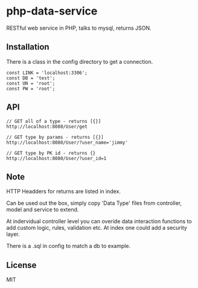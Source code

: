 # php-data-service

  RESTful web service in PHP, talks to mysql, returns JSON.

## Installation

  There is a class in the config directory to get a connection.

	const LINK = 'localhost:3306';
	const DB = 'test';
	const UN = 'root';
	const PW = 'root';

## API

	// GET all of a type - returns [{}]
	http://localhost:8080/User/get
	
	// GET type by params - returns [{}]
	http://localhost:8080/User/?user_name='jimmy'
  
	// GET type by PK id - returns {}
	http://localhost:8080/User/?user_id=1

## Note
  HTTP Headders for returns are listed in index.
  
  Can be used out the box, simply copy 'Data Type' files from controller, model and service to extend.
  
  At indervidual controller level you can overide data interaction functions to add custom logic, rules, validation etc. At index one could add a security layer.
  
  There is a .sql in config to match a db to example.
  
## License

  MIT
